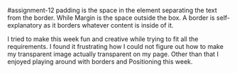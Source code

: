 #assignment-12
padding is the space in the element separating the text from the border. While Margin is the space outside the box. A border is self-explanatory as it borders whatever content is inside of it.

I tried to make this week fun and creative while trying to fit all the requirements. I found it
frustrating how I could not figure out how to make my transparent image actually
transparent on my page. Other than that I enjoyed playing around with borders and Positioning
this week.
